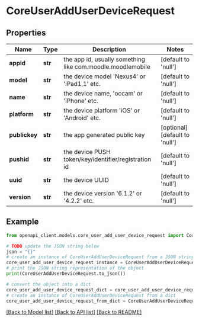 # CoreUserAddUserDeviceRequest


## Properties

Name | Type | Description | Notes
------------ | ------------- | ------------- | -------------
**appid** | **str** | the app id, usually something like com.moodle.moodlemobile | [default to 'null']
**model** | **str** | the device model &#39;Nexus4&#39; or &#39;iPad1,1&#39; etc. | [default to 'null']
**name** | **str** | the device name, &#39;occam&#39; or &#39;iPhone&#39; etc. | [default to 'null']
**platform** | **str** | the device platform &#39;iOS&#39; or &#39;Android&#39; etc. | [default to 'null']
**publickey** | **str** | the app generated public key | [optional] [default to 'null']
**pushid** | **str** | the device PUSH token/key/identifier/registration id | [default to 'null']
**uuid** | **str** | the device UUID | [default to 'null']
**version** | **str** | the device version &#39;6.1.2&#39; or &#39;4.2.2&#39; etc. | [default to 'null']

## Example

```python
from openapi_client.models.core_user_add_user_device_request import CoreUserAddUserDeviceRequest

# TODO update the JSON string below
json = "{}"
# create an instance of CoreUserAddUserDeviceRequest from a JSON string
core_user_add_user_device_request_instance = CoreUserAddUserDeviceRequest.from_json(json)
# print the JSON string representation of the object
print(CoreUserAddUserDeviceRequest.to_json())

# convert the object into a dict
core_user_add_user_device_request_dict = core_user_add_user_device_request_instance.to_dict()
# create an instance of CoreUserAddUserDeviceRequest from a dict
core_user_add_user_device_request_from_dict = CoreUserAddUserDeviceRequest.from_dict(core_user_add_user_device_request_dict)
```
[[Back to Model list]](../README.md#documentation-for-models) [[Back to API list]](../README.md#documentation-for-api-endpoints) [[Back to README]](../README.md)


